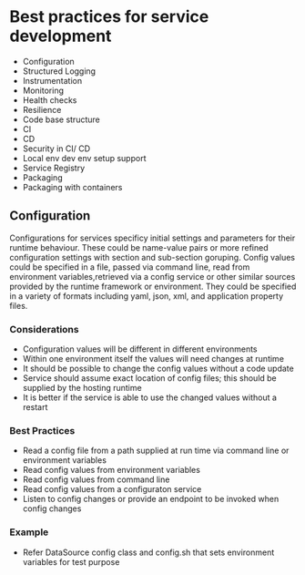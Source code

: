 # Best practices for service development
- Configuration
- Structured Logging
- Instrumentation
- Monitoring
- Health checks
- Resilience
- Code base structure
- CI 
- CD
- Security in CI/ CD
- Local env dev env setup support
- Service Registry
- Packaging 
- Packaging with containers

## Configuration
Configurations for services specificy initial settings and parameters for their runtime behaviour. These could be name-value pairs or more refined configuration settings with section and sub-section goruping. Config values could be specified in a file, passed via command line, read from environment variables,retrieved via a config service or other similar sources provided by the runtime framework or environment. They could be specified in a variety of formats including yaml, json, xml, and application property files. 

### Considerations
- Configuration values will be different in different environments
- Within one environment itself the values will need changes at runtime
- It should be possible to change the config values without a code update
- Service should assume exact location of config files; this should be supplied by the hosting runtime 
- It is better if the service is able to use the changed values without a restart

### Best Practices
- Read a config file from a path supplied at run time via command line or environment variables
- Read config values from environment variables
- Read config values from command line
- Read config values from a configuraton service
- Listen to config changes or provide an endpoint to be invoked when config changes

### Example
- Refer DataSource config class and config.sh that sets environment variables for test purpose

